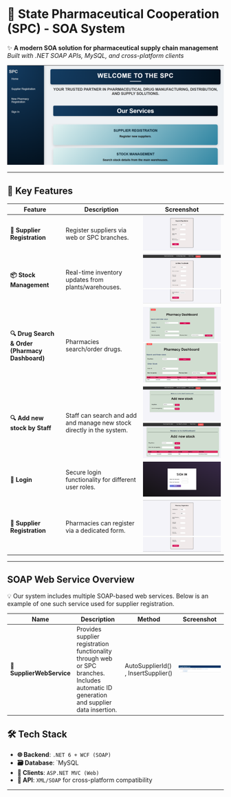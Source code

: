 # 💊 State Pharmaceutical Cooperation (SPC) - SOA System  

✨ **A modern SOA solution for pharmaceutical supply chain management**  
*Built with .NET SOAP APIs, MySQL, and cross-platform clients*  

![System Overview](Screenshots_application/home.png)  

---

## 🚀 **Key Features**  

| Feature                | Description                                                                 | Screenshot                          |
|------------------------|-----------------------------------------------------------------------------|-------------------------------------|
| **🧾 Supplier Registration** | Register suppliers via web or SPC branches.                                 | ![Supplier](Screenshots_application/supplier.png) |
| **📦 Stock Management**     | Real-time inventory updates from plants/warehouses.                         | ![Stock](Screenshots_application/addDrug.png)<br>![Register 2](Screenshots_application/addDrug1.png)     |
| **🔍 Drug Search & Order (Pharmacy Dashboard)**  | Pharmacies search/order drugs.                             | ![Order](Screenshots_application/pharmacyDash.png)<br>![Register 2](Screenshots_application/pharmacydash2.png)      |
| **🔍 Add new stock by Staff** | Staff can search and add and manage new stock directly in the system.                    | ![Supplier](Screenshots_application/staffDash.png)<br>![Register 2](Screenshots_application/addnewdetail.png) |
| **🔐 Login** | Secure login functionality for different user roles.                               | ![Supplier](Screenshots_application/login.png) |
| **📝 Supplier Registration** | Pharmacies can register via a dedicated form.                                 | ![Supplier](Screenshots_application/pharmacyregister.png)<br>![Register 2](Screenshots_application/pharmacyregister1.png) |
---

## **SOAP Web Service Overview**

<p>💡 Our system includes multiple SOAP-based web services. Below is an example of one such service used for supplier registration.</p>


| Name                | Description                                                                 |Method      |  Screenshot                          |
|------------------------|-----------------------------------------------------------------------------|-------------------------------------|-------------------------------------|
| **🧾SupplierWebService** | Provides supplier registration functionality through web or SPC branches. Includes automatic ID generation and supplier data insertion.                                |AutoSupplierId() , InsertSupplier()                                 | ![Supplier](Screenshots_application/webservice.png) |

## 🛠 **Tech Stack**  

- **🌐 Backend**: `.NET 6 + WCF (SOAP)`  
- **🗃 Database**: `MySQL 
- **📱 Clients**: `ASP.NET MVC (Web)` 
- **📡 API**: `XML/SOAP` for cross-platform compatibility  

---
